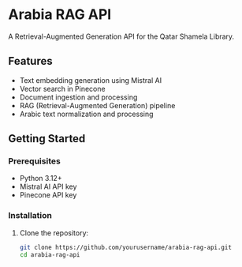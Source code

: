 # Arabia RAG API

A Retrieval-Augmented Generation API for the Qatar Shamela Library.

## Features

- Text embedding generation using Mistral AI
- Vector search in Pinecone
- Document ingestion and processing
- RAG (Retrieval-Augmented Generation) pipeline
- Arabic text normalization and processing

## Getting Started

### Prerequisites

- Python 3.12+
- Mistral AI API key
- Pinecone API key

### Installation

1. Clone the repository:
   ```bash
   git clone https://github.com/yourusername/arabia-rag-api.git
   cd arabia-rag-api
   ```
